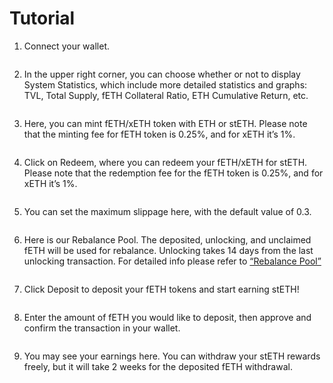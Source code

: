# Tutorial

1. Connect your wallet.

<figure><img src="https://lh6.googleusercontent.com/Sbnv-u07CUWdKBS4A-edBOcvpv8rQQ-gZDmuw46iOVKeUbdZcVeBGmEUiZ6dUF6H0yub19G3yhMDlH-ncQINaRAJ575I8FWYTysApCNv7P8P6Vvi79m94M-at4l_mwHjc6N1w-sK2siT4FfelBwUv_XTSpCv9L1F" alt=""><figcaption></figcaption></figure>

2. In the upper right corner, you can choose whether or not to display System Statistics, which include more detailed statistics and graphs: TVL, Total Supply, fETH Collateral Ratio, ETH Cumulative Return, etc.

<figure><img src="https://lh5.googleusercontent.com/dNblG9nzJdtYF2eJS_xC4pUoO1Hme4JoOwL1jkU6CZg7rBGxgwqVJDB4sQTzI-sS11WnNkrF0nBR6noggMAoDYQ1zVrrSKNEutvIcwmBF3c1_wDfa5EjqxrgHKNrDPQYs2VrP6JKEJm0atqCfcc3ASTnPZUOV4Lr" alt=""><figcaption></figcaption></figure>

3. Here, you can mint fETH/xETH token with ETH or stETH. Please note that the minting fee for fETH token is 0.25%, and for xETH it’s 1%.

<figure><img src="https://lh3.googleusercontent.com/xu7n0qihtqudQdSds7XroGH8umNI7SD7jtiC5emFSKuM9zn0mYaZ9O1SSk88w9xUr_B-z5VGoPgKual4EpF1IxVcaFTDHLGKWUVQNtBWjnuqPKW3YiTku2a-eOKq306IDUcZRdR3asPpWqrblCbseLW4ULt4mtW2" alt=""><figcaption></figcaption></figure>

4. Click on Redeem, where you can redeem your fETH/xETH for stETH. Please note that the redemption fee for the fETH token is 0.25%, and for xETH it’s 1%.

<figure><img src="https://lh5.googleusercontent.com/X0AkoXqR4AFhDHdsLBOcIn6JHgMLIxEtaofe7Myp8b2bOKjoMHQN_hZ9C1_7Fi0nmnd4CVsk528dQymVXQxAq6bq9Z3FVW8l1-xP2yyxSTsDZul2PiAQ5BTXQc_2dBkgS41N6W1GaF3absq6zy3xJLlzYxbCP_q_" alt=""><figcaption></figcaption></figure>

5. You can set the maximum slippage here, with the default value of 0.3.

<figure><img src="https://lh6.googleusercontent.com/6pwhQcTesiMRMm4yjVhbrGD-Rdk_VWDAl0LbBwBrpXGR101Pz2EXVbD3tcr33QaT33fXN5125jNnCyt38JIFr4EaOwlkm2IDKAiA79aHPqZlw2ykbRexUS8aQlR9CLpcowENNSlORV896XFg0TIEwhFJH4LvxJX5" alt=""><figcaption></figcaption></figure>

6. Here is our Rebalance Pool. The deposited, unlocking, and unclaimed fETH will be used for rebalance. Unlocking takes 14 days from the last unlocking transaction. For detailed info please refer to [“Rebalance Pool”](rebalance-pool-deprecated.md)

<figure><img src="https://lh4.googleusercontent.com/cBbD9PL5Kpd2HccKa0czDpqhJU6mDamLZFC6seRfomtHYuGNb-U2rmxrGoQUVB_4RnhkfVNIqLBkQVH57ZMdkk1ILPtGPc5dMDPJ5tp8umnEmItfpSkJe9bg1OR1S_XdxlHZzwP3RlIlhBrS4KL-R5o5S415lQRG" alt=""><figcaption></figcaption></figure>

7. Click Deposit to deposit your fETH tokens and start earning stETH!

<figure><img src="https://lh3.googleusercontent.com/Oqr4oK0KzKQYGLzkw52t176dfMDGAXVjO6HpPDQzCWxFu7WWHhO40GhJu0pgR3AesDylISd_MLnp_IWfBkTj29VlTknej4WRpN-aDex2ZEgVvrG7E7OXhI0-P41RtQtRf2Z97jW8VxA5hJoFIsztrCN7-ySY2mHL" alt=""><figcaption></figcaption></figure>

8. Enter the amount of fETH you would like to deposit, then approve and confirm the transaction in your wallet.

<figure><img src="https://lh3.googleusercontent.com/7JdukDQKqS8roY_pAJzQi6037DGUZyNXIH7YEvWSyHHaYzcdNajNcOFGcTOqLrpQMOOBXt-JT17QjgfTPXo-cSRhCgUVY1CIuBtz_-Whir_x0s8fpSejX74nO2aslvezURrj2NTUEHa1-5aolpnla9LEh02uC-K3" alt=""><figcaption></figcaption></figure>

9. You may see your earnings here. You can withdraw your stETH rewards freely, but it will take 2 weeks for the deposited fETH withdrawal.

<figure><img src="https://lh4.googleusercontent.com/48UamTXaU1yOmcjZIw7a1cgijAWnX3btmuYfla9MSoZ6AmSMjV3POYUCRlXlw6qrTDo8HPr3FcF2lFIkq-Ke5Kv-scIoxTH-1vhhFBsbhH4uLQfky1DnN0fBEZnGWVwHqD1EVAYa8UbJfjWV0d_FN66r4yNQl0hc" alt=""><figcaption></figcaption></figure>

